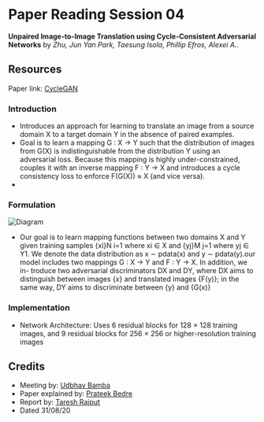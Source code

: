# Paper Reading Session 04
**Unpaired Image-to-Image Translation using Cycle-Consistent Adversarial Networks** by *Zhu, Jun Yan Park, Taesung Isola, Phillip Efros, Alexei A.*.

## Resources
Paper link: [CycleGAN](https://arxiv.org/abs/1703.10593)

### Introduction
- Introduces an approach for learning to translate an image from a source domain X to a target domain Y in the absence of paired examples.
-	Goal is to learn a mapping G : X → Y such that the distribution of images from G(X) is indistinguishable from the distribution Y using an adversarial loss. Because this mapping is highly under-constrained, couples it with an inverse mapping F : Y → X and introduces a cycle consistency loss to enforce F(G(X)) ≈ X (and vice versa).
-	

### Formulation
![Diagram](https://media.geeksforgeeks.org/wp-content/uploads/20200529210740/cycleconsistencyandlosses.PNG)





- Our goal is to learn mapping functions between two domains X and Y given training samples {xi}N i=1 where xi ∈ X and {yj}M j=1 where yj ∈ Y1. We denote the data
distribution as x ∼ pdata(x) and y ∼ pdata(y).our model includes two mappings G : X → Y and F : Y → X. In addition, we in- troduce two adversarial discriminators DX and DY, where DX aims to distinguish between images {x} and translated images {F(y)}; in the same way, DY aims to discriminate between {y} and {G(x)}



### Implementation
-	Network Architecture: Uses 6 residual blocks for 128 × 128 training images, and 9 residual blocks for 256 × 256 or higher-resolution training images





## Credits
- Meeting by: [Udbhav Bamba](https://github.com/ubamba98)
- Paper explained by: [Prateek Bedre](https://github.com/pratikb2805)
- Report by: [Taresh Rajput](https://github.com/taresh18)
- Dated 31/08/20
